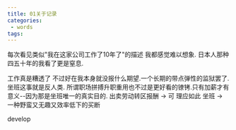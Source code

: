 ```yaml
---
title: 01关于记录
categories:
 - words
tags:
---
```


每次看见类似"我在这家公司工作了10年了"的描述 我都感觉难以想象. 日本人那种四五十年的我看了更是窒息. 

工作真是糟透了 不过好在我本身就没报什么期望.一个长期的带点弹性的监狱罢了. 坐班这事就是反人类. 所谓职场拼搏升职重用也不过是更好看的镣铐.只有加薪才有意义--因为那是坐班唯一的真实目的. 
出卖劳动转区报酬 -> 可 理应如此
坐班 -> 一种野蛮又无趣又效率低下的买断

develop
